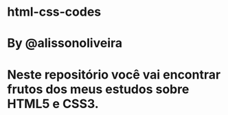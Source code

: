 # html-css-codes
# By @alissonoliveira
# Neste repositório você vai encontrar frutos dos meus estudos sobre HTML5 e CSS3.
